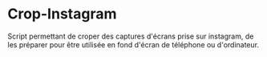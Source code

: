 # Crop-Instagram

Script permettant de croper des captures d'écrans prise sur instagram, de les préparer pour être utilisée en fond d'écran de téléphone ou d'ordinateur.
